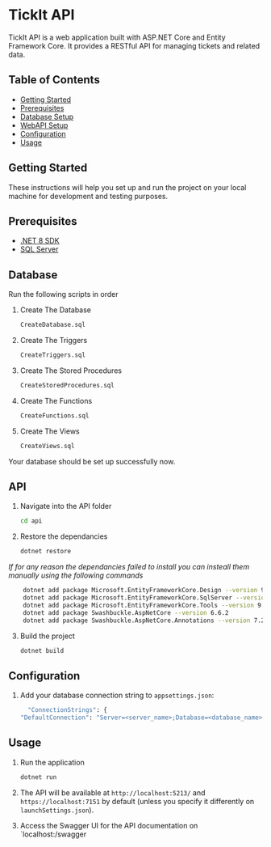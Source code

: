 # TickIt API

TickIt API is a web application built with ASP.NET Core and Entity Framework Core. It provides a RESTful API for managing tickets and related data.

## Table of Contents

- [Getting Started](#getting-started)
- [Prerequisites](#prerequisites)
- [Database Setup](#database)
- [WebAPI Setup](#api)
- [Configuration](#configuration)
- [Usage](#usage)


## Getting Started

These instructions will help you set up and run the project on your local machine for development and testing purposes.

## Prerequisites

- [.NET 8 SDK](https://dotnet.microsoft.com/download/dotnet/8.0)
- [SQL Server](https://www.microsoft.com/en-us/sql-server/sql-server-downloads)

## Database

Run the following scripts in order

1. Create The Database
    ```bash
    CreateDatabase.sql
    ```

2. Create The Triggers
    ```bash
    CreateTriggers.sql
    ```

3. Create The Stored Procedures
    ```bash
    CreateStoredProcedures.sql
    ```
    
4. Create The Functions
    ```bash
    CreateFunctions.sql
    ```

5. Create The Views
    ```bash
    CreateViews.sql
    ```

Your database should be set up successfully now.

## API

1. Navigate into the API folder
    ```bash
    cd api
    ```

2. Restore the dependancies
    ```bash
    dotnet restore
    ```

*If for any reason the dependancies failed to install you can insteall them manually using the following commands*
```bash
    dotnet add package Microsoft.EntityFrameworkCore.Design --version 9.0.2
    dotnet add package Microsoft.EntityFrameworkCore.SqlServer --version 9.0.2
    dotnet add package Microsoft.EntityFrameworkCore.Tools --version 9.0.2
    dotnet add package Swashbuckle.AspNetCore --version 6.6.2
    dotnet add package Swashbuckle.AspNetCore.Annotations --version 7.2.0
```

3. Build the project
    ```bash
    dotnet build
    ```

## Configuration

1. Add your database connection string to `appsettings.json`:
    ```bash
      "ConnectionStrings": {
    "DefaultConnection": "Server=<server_name>;Database=<database_name>;User Id=<user_id>;Password=<password>;TrustServerCertificate=True"}
    ```

## Usage

1. Run the application
    ```bash
    dotnet run
    ```

2. The API will be available at `http://localhost:5213/` and `https://localhost:7151` by default (unless you specify it differently on `launchSettings.json`).

3. Access the Swagger UI for the API documentation on `localhost:<port>/swagger

